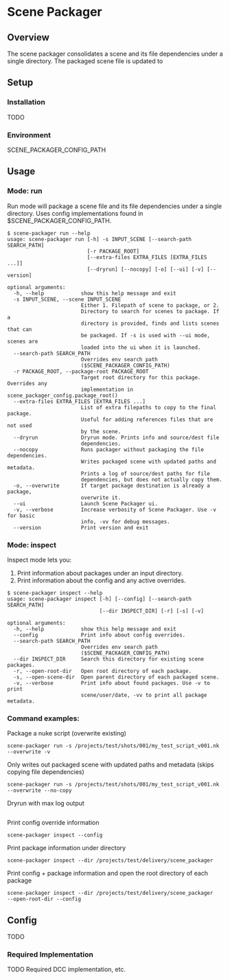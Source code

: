 # Scene Packager
## Overview
The scene packager consolidates a scene and its file dependencies under a single directory.
The packaged scene file is updated to
## Setup
### Installation
TODO
### Environment
SCENE_PACKAGER_CONFIG_PATH
## Usage
### Mode: run
Run mode will package a scene file and its file dependencies under a single directory.
Uses config implementations found in $SCENE_PACKAGER_CONFIG_PATH.

```
$ scene-packager run --help
usage: scene-packager run [-h] -s INPUT_SCENE [--search-path SEARCH_PATH]
                          [-r PACKAGE_ROOT]
                          [--extra-files EXTRA_FILES [EXTRA_FILES ...]]
                          [--dryrun] [--nocopy] [-o] [--ui] [-v] [--version]

optional arguments:
  -h, --help            show this help message and exit
  -s INPUT_SCENE, --scene INPUT_SCENE
                        Either 1. Filepath of scene to package, or 2.
                        Directory to search for scenes to package. If a
                        directory is provided, finds and lists scenes that can
                        be packaged. If -s is used with --ui mode, scenes are
                        loaded into the ui when it is launched.
  --search-path SEARCH_PATH
                        Overrides env search path
                        ($SCENE_PACKAGER_CONFIG_PATH)
  -r PACKAGE_ROOT, --package-root PACKAGE_ROOT
                        Target root directory for this package. Overrides any
                        implementation in scene_packager_config.package_root()
  --extra-files EXTRA_FILES [EXTRA_FILES ...]
                        List of extra filepaths to copy to the final package.
                        Useful for adding references files that are not used
                        by the scene.
  --dryrun              Dryrun mode. Prints info and source/dest file
                        dependencies.
  --nocopy              Runs packager without packaging the file dependencies.
                        Writes packaged scene with updated paths and metadata.
                        Prints a log of source/dest paths for file
                        dependencies, but does not actually copy them.
  -o, --overwrite       If target package destination is already a package,
                        overwrite it.
  --ui                  Launch Scene Packager ui.
  -v, --verbose         Increase verbosity of Scene Packager. Use -v for basic
                        info, -vv for debug messages.
  --version             Print version and exit
```
### Mode: inspect
Inspect mode lets you:
1. Print information about packages under an input directory.
2. Print information about the config and any active overrides.

```
$ scene-packager inspect --help
usage: scene-packager inspect [-h] [--config] [--search-path SEARCH_PATH]
                              [--dir INSPECT_DIR] [-r] [-s] [-v]

optional arguments:
  -h, --help            show this help message and exit
  --config              Print info about config overrides.
  --search-path SEARCH_PATH
                        Overrides env search path
                        ($SCENE_PACKAGER_CONFIG_PATH)
  --dir INSPECT_DIR     Search this directory for existing scene packages.
  -r, --open-root-dir   Open root directory of each package.
  -s, --open-scene-dir  Open parent directory of each packaged scene.
  -v, --verbose         Print info about found packages. Use -v to print
                        scene/user/date, -vv to print all package metadata.
```
### Command examples:
Package a nuke script (overwrite existing)
```
scene-packager run -s /projects/test/shots/001/my_test_script_v001.nk --overwrite -v
```

Only writes out packaged scene with updated paths and metadata (skips copying file dependencies)
```
scene-packager run -s /projects/test/shots/001/my_test_script_v001.nk --overwrite --no-copy
```

Dryrun with max log output
```scene-packager run -s /projects/test/shots/001/my_test_script_v001.nk --overwrite --dryrun -vv
```

Print config override information
```
scene-packager inspect --config
```

Print package information under directory
```
scene-packager inspect --dir /projects/test/delivery/scene_packager
```

Print config + package information and open the root directory of each package
```
scene-packager inspect --dir /projects/test/delivery/scene_packager
--open-root-dir --config
```

## Config
TODO


### Required Implementation
TODO Required DCC implementation, etc.

